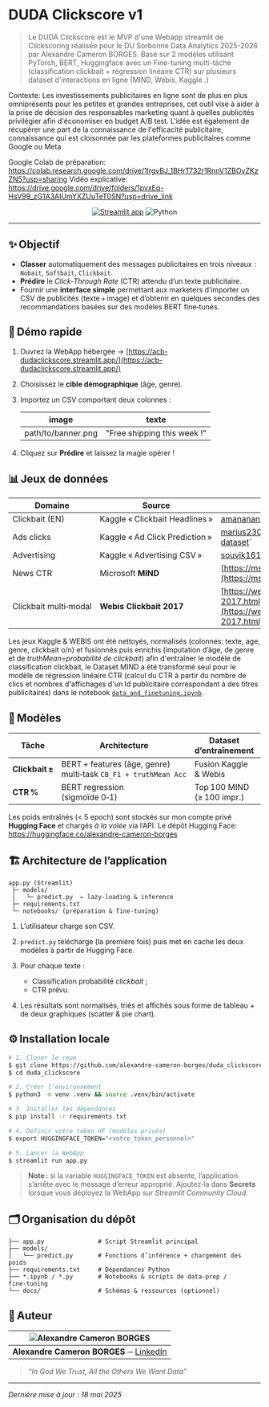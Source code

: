 # DUDA Clickscore v1

> Le DUDA Clickscore est le MVP d'une Webapp streamlit de Clickscoring réalisée pour le DU Sorbonne Data Analytics 2025-2026 par Alexandre Cameron BORGES.
Basé sur 2 modèles utilisant PyTorch, BERT, Huggingface avec un Fine-tuning multi-tâche (classification clickbait + régression linéaire CTR) sur plusieurs dataset d'interactions en ligne (MIND, Webis, Kaggle..)

Contexte: Les investissements publicitaires en ligne sont de plus en plus omniprésents pour les petites et grandes entreprises, cet outil vise à aider à la prise de décision des responsables marketing quant à quelles publicités privilégier afin d'économiser en budget A/B test.
L'idée est également de récupérer une part de la connaissance de l'efficacité publicitaire, connaissance qui est cloisonnée par les plateformes publicitaires comme Google ou Meta

Google Colab de préparation: https://colab.research.google.com/drive/1lrgvBJ_1BHrT732r1RnnV1ZBOvZKzZN5?usp=sharing 
Vidéo explicative: https://drive.google.com/drive/folders/1pvxEq-HsV99_zG1A3AIUmYXZUuTeT0SN?usp=drive_link 

<p align="center">
  <a href="https://acb-dudaclickscore.streamlit.app/" target="_blank"><img alt="Streamlit app" src="https://img.shields.io/badge/DEMO-online-success?logo=streamlit"></a>
  <img alt="Python" src="https://img.shields.io/badge/Python-3.10+-blue?logo=python">
</p>

---

## ✨ Objectif

* **Classer** automatiquement des messages publicitaires en trois niveaux : `Nobait`, `Softbait`, `Clickbait`.
* **Prédire** le *Click‑Through Rate* (CTR) attendu d’un texte publicitaire.
* Fournir une **interface simple** permettant aux marketers d’importer un CSV de publicités (texte + image) et d’obtenir en quelques secondes des recommandations basées sur des modèles BERT fine‑tunés.

## 🚀 Démo rapide

1. Ouvrez la WebApp hébergée → [https://acb-dudaclickscore.streamlit.app/](https://acb-dudaclickscore.streamlit.app/)

2. Choisissez le **cible démographique** (âge, genre).

3. Importez un CSV comportant deux colonnes :

   | image              | texte                       |
   | ------------------ | --------------------------- |
   | path/to/banner.png | "Free shipping this week !" |

4. Cliquez sur **Prédire** et laissez la magie opérer !

## 📊 Jeux de données

| Domaine               | Source                         | Lien                                                                                                   |
| --------------------- | ------------------------------ | ------------------------------------------------------------------------------------------------------ |
| Clickbait (EN)        | Kaggle « Clickbait Headlines » | [amananandrai/clickbait-dataset](https://www.kaggle.com/datasets/amananandrai/clickbait-dataset)                                                                       |
| Ads clicks            | Kaggle « Ad Click Prediction » | [marius2303/ad-click-prediction-dataset](https://www.kaggle.com/datasets/marius2303/ad-click-prediction-dataset )`                                                               |
| Advertising           | Kaggle « Advertising CSV »     | [souvik1618/advertising-dataset](https://www.kaggle.com/datasets/marius2303/ad-click-prediction-dataset)`                                                                       |
| News CTR              | Microsoft **MIND**             | [https://msnews.github.io/](https://msnews.github.io/)                                                 |
| Clickbait multi‑modal | **Webis Clickbait 2017**       | [https://webis.de/competitions/clickbait-2017.html](https://webis.de/competitions/clickbait-2017.html) |

Les jeux Kaggle & WEBIS ont été nettoyés, normalisés (colonnes: texte, age, genre, clickbait o/n) et fusionnés puis enrichis (imputation d’âge, de genre et de *truthMean=probabilité de clickbait*) afin d'entraîner le modèle de classification clickbait, le Dataset MIND a été transformé seul pour le modèle de régression linéaire CTR (calcul du CTR à partir du nombre de clics et nombres d'affichages d'un Id publicitaire correspondant à des titres publicitaires) dans le notebook [`data_and_finetuning.ipynb`](data_and_finetuning.ipynb).

## 🧠 Modèles

| Tâche           | Architecture                                                         | Dataset d’entraînement     | Métriques (val set)      |
| --------------- | -------------------------------------------------------------------- | -------------------------- | ------------------------ |
| **Clickbait ±** | BERT + features (âge, genre) <br> multi‑task `CB_F1 + truthMean Acc` | Fusion Kaggle & Webis      | F1 ≈ 0 .90 / Acc ≈ 0 .71 |
| **CTR %**       | BERT regression <br> (sigmoïde 0‑1)                                  | Top 100 MIND (≥ 100 impr.) | RMSE ≈ 0 .018            |

Les poids entraînés (< 5 epoch) sont stockés sur mon compte privé **Hugging Face** et chargés *à la volée* via l’API. Le dépôt Hugging Face: https://huggingface.co/alexandre-cameron-borges

## 🏗️ Architecture de l’application

```
app.py (Streamlit)
 ├─ models/
 │   └─ predict.py  ← lazy‑loading & inference
 ├─ requirements.txt
 └─ notebooks/ (préparation & fine‑tuning)
```

1. L’utilisateur charge son CSV.
2. `predict.py` télécharge (la première fois) puis met en cache les deux modèles à partir de Hugging Face.
3. Pour chaque texte :

   * Classification probabilité *clickbait* ;
   * CTR prévu.
4. Les résultats sont normalisés, triés et affichés sous forme de tableau + de deux graphiques (scatter & pie chart).

## ⚙️ Installation locale

```bash
# 1. Cloner le repo
$ git clone https://github.com/alexandre-cameron-borges/duda_clickscore.git
$ cd duda_clickscore

# 2. Créer l’environnement
$ python3 -m venv .venv && source .venv/bin/activate

# 3. Installer les dépendances
$ pip install -r requirements.txt

# 4. Définir votre token HF (modèles privés)
$ export HUGGINGFACE_TOKEN="<votre_token_personnel>"

# 5. Lancer la WebApp
$ streamlit run app.py
```

> **Note :** si la variable `HUGGINGFACE_TOKEN` est absente, l’application s’arrête avec le message d’erreur approprié. Ajoutez‑la dans **Secrets** lorsque vous déployez la WebApp sur *Streamlit Community Cloud*.

## 🗂️ Organisation du dépôt

```
├── app.py               # Script Streamlit principal
├── models/
│   └── predict.py       # Fonctions d’inférence + chargement des poids
├── requirements.txt     # Dépendances Python
├── *.ipynb / *.py       # Notebooks & scripts de data‑prep / fine‑tuning
└── docs/                # Schémas & ressources (optionnel)
```

## 🙋 Auteur

| ![Alexandre Cameron BORGES](https://avatars.githubusercontent.com/u/0?s=100)                   |
| ---------------------------------------------------------------------------------------------- |
| **Alexandre Cameron BORGES** ─ [LinkedIn](https://fr.linkedin.com/in/alexandre-cameron-borges) |

> *“In God We Trust, All the Others We Want Data”*

---

*Dernière mise à jour : 18 mai 2025*

